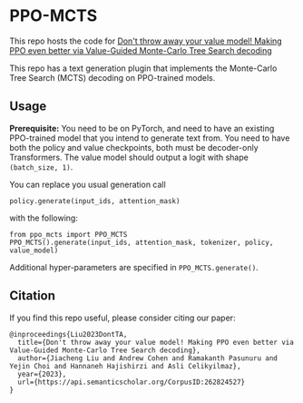 # PPO-MCTS

This repo hosts the code for [Don't throw away your value model! Making PPO even better via Value-Guided Monte-Carlo Tree Search decoding](https://arxiv.org/abs/2309.15028)

This repo has a text generation plugin that implements the Monte-Carlo Tree Search (MCTS) decoding on PPO-trained models.

## Usage

**Prerequisite:**
You need to be on PyTorch, and need to have an existing PPO-trained model that you intend to generate text from.
You need to have both the policy and value checkpoints, both must be decoder-only Transformers.
The value model should output a logit with shape `(batch_size, 1)`.

You can replace you usual generation call
```
policy.generate(input_ids, attention_mask)
```
with the following:
```
from ppo_mcts import PPO_MCTS
PPO_MCTS().generate(input_ids, attention_mask, tokenizer, policy, value_model)
```
Additional hyper-parameters are specified in `PPO_MCTS.generate()`.

## Citation

If you find this repo useful, please consider citing our paper:
```
@inproceedings{Liu2023DontTA,
  title={Don't throw away your value model! Making PPO even better via Value-Guided Monte-Carlo Tree Search decoding},
  author={Jiacheng Liu and Andrew Cohen and Ramakanth Pasunuru and Yejin Choi and Hannaneh Hajishirzi and Asli Celikyilmaz},
  year={2023},
  url={https://api.semanticscholar.org/CorpusID:262824527}
}
```
